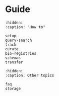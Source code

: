 # Guide

```{toctree}
:hidden:
:caption: "How to"

setup
query-search
track
curate
bio-registries
schemas
transfer
```

```{toctree}
:hidden:
:caption: Other topics

faq
storage
```
